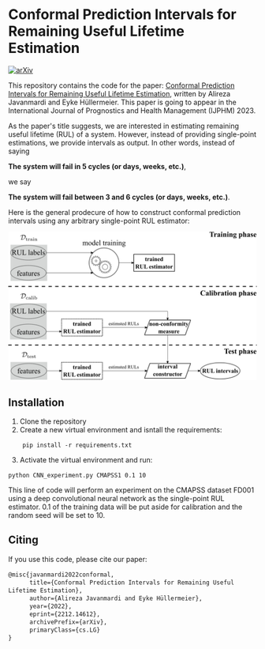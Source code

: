 # Conformal Prediction Intervals for Remaining Useful Lifetime Estimation

[![arXiv](https://img.shields.io/badge/arXiv-2302.12238-b31b1b.svg)](https://arxiv.org/abs/2212.14612)

This repository contains the code for the paper: [Conformal Prediction Intervals for Remaining Useful Lifetime
Estimation](https://arxiv.org/pdf/2212.14612.pdf),
written by Alireza Javanmardi and Eyke Hüllermeier.
This paper is going to appear in the International Journal of Prognostics and Health Management (IJPHM) 2023.

As the paper's title suggests, we are interested in estimating remaining useful lifetime (RUL) of a system. However, instead of providing single-point estimations, we provide intervals as output. In other words, instead of saying 

**The system will fail in $5$ cycles (or days, weeks, etc.)**, 

we say

**The system will fail between $3$ and $6$ cycles (or days, weeks, etc.)**.

Here is the general prodecure of how to construct conformal prediction intervals using any arbitrary single-point RUL estimator: 

![image](conformal-prediction.png "general procedure of CP for RUL estimation")

## Installation
1. Clone the repository
2. Create a new virtual environment and isntall the requirements:
```shell
    pip install -r requirements.txt
```
3. Activate the virtual environment and run:
  ```shell
 python CNN_experiment.py CMAPSS1 0.1 10
 ```
This line of code will perform an experiment on the CMAPSS dataset FD001 using a deep convolutional neural network as the single-point RUL estimator. 0.1 of the training data will be put aside for calibration and the random seed will be set to 10. 

## Citing

If you use this code, please cite our paper:

```
@misc{javanmardi2022conformal,
      title={Conformal Prediction Intervals for Remaining Useful Lifetime Estimation}, 
      author={Alireza Javanmardi and Eyke Hüllermeier},
      year={2022},
      eprint={2212.14612},
      archivePrefix={arXiv},
      primaryClass={cs.LG}
}

```
